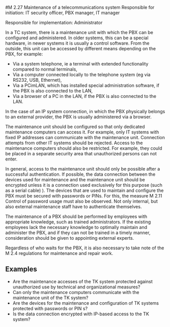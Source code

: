 #M 2.27 Maintenance of a telecommunications system
Responsible for initiation: IT security officer, PBX manager, IT manager

Responsible for implementation: Administrator

In a TC system, there is a maintenance unit with which the PBX can be configured and administered. In older systems, this can be a special hardware, in newer systems it is usually a control software. From the outside, this unit can be accessed by different means depending on the PBX, for example:

* Via a system telephone, ie a terminal with extended functionality compared to normal terminals,
* Via a computer connected locally to the telephone system (eg via RS232, USB, Ethernet),
* Via a PCimLAN, which has installed special administration software, if the PBX is also connected to the LAN,
* Via a browser of a PC in the LAN, if the PBX is also connected to the LAN.


In the case of an IP system connection, in which the PBX physically belongs to an external provider, the PBX is usually administered via a browser.

The maintenance unit should be configured so that only dedicated maintenance computers can access it. For example, only IT systems with fixed IP addresses can communicate with the maintenance unit. Connection attempts from other IT systems should be rejected. Access to the maintenance computers should also be restricted. For example, they could be placed in a separate security area that unauthorized persons can not enter.

In general, access to the maintenance unit should only be possible after a successful authentication. If possible, the data connection between the devices used for maintenance and the maintenance unit should be encrypted unless it is a connection used exclusively for this purpose (such as a serial cable) ). The devices that are used to maintain and configure the PBX must be secured with passwords or PINs. For this, the measure M 2.11 Control of password usage must also be observed. Not only internal, but also external maintenance staff have to authenticate themselves.

The maintenance of a PBX should be performed by employees with appropriate knowledge, such as trained administrators. If the existing employees lack the necessary knowledge to optimally maintain and administer the PBX, and if they can not be trained in a timely manner, consideration should be given to appointing external experts.

Regardless of who waits for the PBX, it is also necessary to take note of the M 2.4 regulations for maintenance and repair work.



## Examples 
* Are the maintenance accesses of the TK system protected against unauthorized use by technical and organizational measures?
* Can only the maintenance computers communicate with the maintenance unit of the TK system?
* Are the devices for the maintenance and configuration of TK systems protected with passwords or PIN s?
* Is the data connection encrypted with IP-based access to the TK system?




